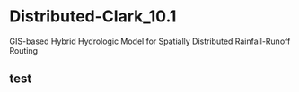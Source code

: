 # Distributed-Clark_10.1
GIS-based Hybrid Hydrologic Model for Spatially Distributed Rainfall-Runoff Routing

## test

